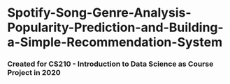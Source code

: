 ﻿# Spotify-Song-Genre-Analysis-Popularity-Prediction-and-Building-a-Simple-Recommendation-System
 
 ### Created for CS210 - Introduction to Data Science as Course Project in 2020
